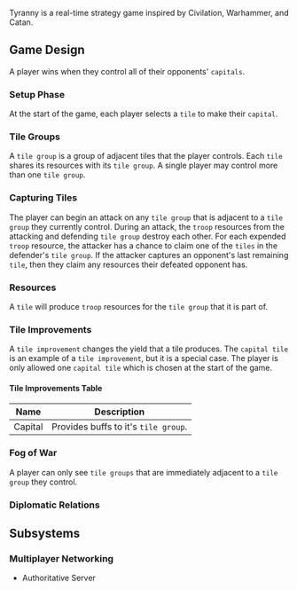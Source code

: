 
Tyranny is a real-time strategy game inspired by Civilation, Warhammer, and Catan.

## Game Design

A player wins when they control all of their opponents' `capitals`.

### Setup Phase

At the start of the game, each player selects a `tile` to make their `capital`.

### Tile Groups

A `tile group` is a group of adjacent tiles that the player controls.
Each `tile` shares its resources with its `tile group`.
A single player may control more than one `tile group`.

### Capturing Tiles

The player can begin an attack on any `tile group` that is adjacent to a `tile group` they currently control.
During an attack, the `troop` resources from the attacking and defending `tile group` destroy each other.
For each expended `troop` resource, the attacker has a chance to claim one of the `tiles` in the defender's `tile group`.
If the attacker captures an opponent's last remaining `tile`, then they claim any resources their defeated opponent has.

### Resources

A `tile` will produce `troop` resources for the `tile group` that it is part of.

### Tile Improvements

A `tile improvement` changes the yield that a tile produces.
The `capital tile` is an example of a `tile improvement`, but it is a special case.
The player is only allowed one `capital tile` which is chosen at the start of the game.

#### Tile Improvements Table

| Name | Description |
| ---- | ----------- | 
| Capital | Provides buffs to it's `tile group`. |

### Fog of War

A player can only see `tile groups` that are immediately adjacent to a `tile group` they control.

### Diplomatic Relations


## Subsystems

### Multiplayer Networking

- Authoritative Server

